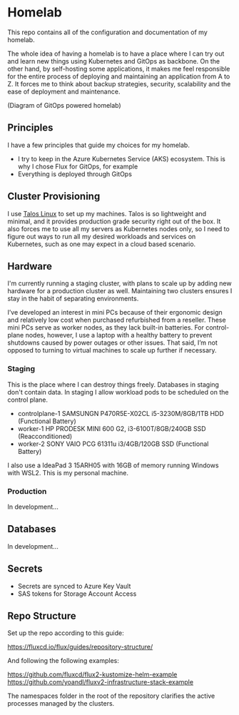 # Homelab

This repo contains all of the configuration and documentation of my homelab.

The whole idea of having a homelab is to have a place where I can try out and learn new things using Kubernetes and GitOps as backbone. On the other hand, by self-hosting some applications, it makes me feel responsible for the entire process of deploying and maintaining an application from A to Z. It forces me to think about backup strategies, security, scalability and the ease of deployment and maintenance.

(Diagram of GitOps powered homelab)

## Principles

I have a few principles that guide my choices for my homelab.

* I try to keep in the Azure Kubernetes Service (AKS) ecosystem. This is why I chose Flux for GitOps, for example
* Everything is deployed through GitOps

## Cluster Provisioning

I use [Talos Linux](https://www.talos.dev/) to set up my machines. Talos is so lightweight and minimal, and it provides production grade security right out of the box. It also forces me to use all my servers as Kubernetes nodes only, so I need to figure out ways to run all my desired workloads and services on Kubernetes, such as one may expect in a cloud based scenario.

## Hardware

I'm currently running a staging cluster, with plans to scale up by adding new hardware for a production cluster as well. Maintaining two clusters ensures I stay in the habit of separating environments.

I’ve developed an interest in mini PCs because of their ergonomic design and relatively low cost when purchased refurbished from a reseller. These mini PCs serve as worker nodes, as they lack built-in batteries. For control-plane nodes, however, I use a laptop with a healthy battery to prevent shutdowns caused by power outages or other issues. That said, I’m not opposed to turning to virtual machines to scale up further if necessary.

### Staging

This is the place where I can destroy things freely. Databases in staging don't contain data. In staging I allow workload pods to be scheduled on the control plane.

* controlplane-1    SAMSUNGN P470R5E-X02CL i5-3230M/8GB/1TB HDD (Functional Battery)
* worker-1          HP PRODESK MINI 600 G2, i3-6100T/8GB/240GB SSD (Reacconditioned)
* worker-2          SONY VAIO PCG 61311u i3/4GB/120GB SSD (Functional Battery)

I also use a IdeaPad 3 15ARH05 with 16GB of memory running Windows with WSL2. This is my personal machine.

### Production

In development...

## Databases

In development...

## Secrets

* Secrets are synced to Azure Key Vault
* SAS tokens for Storage Account Access

## Repo Structure

Set up the repo according to this guide:

https://fluxcd.io/flux/guides/repository-structure/

And following the following examples:

https://github.com/fluxcd/flux2-kustomize-helm-example
https://github.com/yoandl/fluxv2-infrastructure-stack-example

The namespaces folder in the root of the repository clarifies the active processes managed by the clusters.
